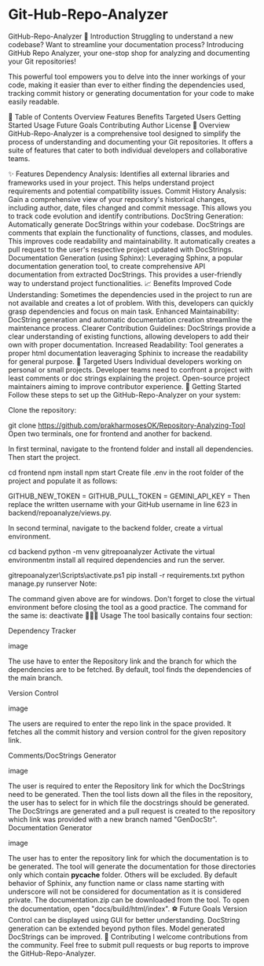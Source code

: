 # Git-Hub-Repo-Analyzer
GitHub-Repo-Analyzer
📖 Introduction
Struggling to understand a new codebase? Want to streamline your documentation process? Introducing GitHub Repo Analyzer, your one-stop shop for analyzing and documenting your Git repositories!

This powerful tool empowers you to delve into the inner workings of your code, making it easier than ever to either finding the dependencies used, tracking commit history or generating documentation for your code to make easily readable.

📝 Table of Contents
Overview
Features
Benefits
Targeted Users
Getting Started
Usage
Future Goals
Contributing
Author
License
📝 Overview
GitHub-Repo-Analyzer is a comprehensive tool designed to simplify the process of understanding and documenting your Git repositories. It offers a suite of features that cater to both individual developers and collaborative teams.

✨ Features
Dependency Analysis: Identifies all external libraries and frameworks used in your project. This helps understand project requirements and potential compatibility issues.
Commit History Analysis: Gain a comprehensive view of your repository's historical changes, including author, date, files changed and commit message. This allows you to track code evolution and identify contributions.
DocString Generation: Automatically generate DocStrings within your codebase. DocStrings are comments that explain the functionality of functions, classes, and modules. This improves code readability and maintainability. It automatically creates a pull request to the user's respective project updated with DocStrings.
Documentation Generation (using Sphinx): Leveraging Sphinx, a popular documentation generation tool, to create comprehensive API documentation from extracted DocStrings. This provides a user-friendly way to understand project functionalities.
📈 Benefits
Improved Code Understanding: Sometimes the dependencies used in the project to run are not available and creates a lot of problem. With this, developers can quickly grasp dependencies and focus on main task.
Enhanced Maintainability: DocString generation and automatic documentation creation streamline the maintenance process.
Clearer Contribution Guidelines: DocStrings provide a clear understanding of existing functions, allowing developers to add their own with proper documentation.
Increased Readability: Tool generates a proper html documentation leaveraging Sphinix to increase the readability for general purpose.
🎯 Targeted Users
Individual developers working on personal or small projects.
Developer teams need to confront a project with least comments or doc strings explaining the project.
Open-source project maintainers aiming to improve contributor experience.
📲 Getting Started
Follow these steps to set up the GitHub-Repo-Analyzer on your system:

Clone the repository:

git clone https://github.com/prakharmosesOK/Repository-Analyzing-Tool
Open two terminals, one for frontend and another for backend.

In first terminal, navigate to the frontend folder and install all dependencies. Then start the project.

cd frontend
npm install
npm start
Create file .env in the root folder of the project and populate it as follows:

GITHUB_NEW_TOKEN = <your-github-token-to-fork-repo>
GITHUB_PULL_TOKEN = <your-github-token-to-create-pull-request>
GEMINI_API_KEY = <your-gemini-api-key>
Then replace the written username with your GitHub username in line 623 in backend/repoanalyze/views.py.

In second terminal, navigate to the backend folder, create a virtual environment.

cd backend
python -m venv gitrepoanalyzer
Activate the virtual environmentm install all required dependencies and run the server.

gitrepoanalyzer\Scripts\activate.ps1
pip install -r requirements.txt
python manage.py runserver
Note:

The command given above are for windows.
Don't forget to close the virtual environment before closing the tool as a good practice. The command for the same is:
deactivate
🧑🏽‍💻 Usage
The tool basically contains four section:

Dependency Tracker

image

The use have to enter the Repository link and the branch for which the dependencies are to be fetched. By default, tool finds the dependencies of the main branch.

Version Control

image

The users are required to enter the repo link in the space provided. It fetches all the commit history and version control for the given repository link.

Comments/DocStrings Generator

image

The user is required to enter the Repository link for which the DocStrings need to be generated.
Then the tool lists down all the files in the repository, the user has to select for in which file the docstrings should be generated.
The DocStrings are generated and a pull request is created to the repository which link was provided with a new branch named "GenDocStr".
Documentation Generator

image

The user has to enter the repository link for which the documentation is to be generated.
The tool will generate the documentation for those directories only which contain __pycache__ folder. Others will be excluded.
By default behavior of Sphinix, any function name or class name starting with underscore will not be considered for documentation as it is considered private.
The documentation.zip can be downloaded from the tool. To open the documentation, open "docs/build/html/index".
⚽ Future Goals
Version Control can be displayed using GUI for better understanding.
DocString generation can be extended beyond python files.
Model generated DocStrings can be improved.
👷 Contributing
I welcome contributions from the community. Feel free to submit pull requests or bug reports to improve the GitHub-Repo-Analyzer.
